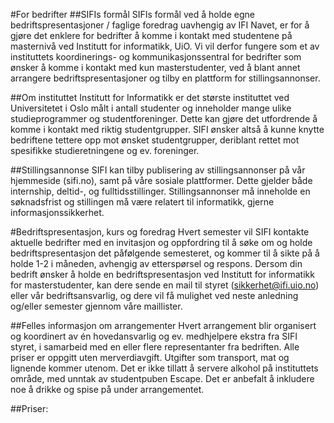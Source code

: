 #For bedrifter 
##SIFIs formål
SIFIs formål ved å holde egne bedriftspresentasjoner / faglige foredrag uavhengig av IFI Navet, er for å gjøre det enklere for bedrifter å komme i kontakt med studentene på masternivå ved Institutt for informatikk, UiO. Vi vil derfor fungere som et av instituttets koordinerings- og kommunikasjonssentral for bedrifter som ønsker å komme i kontakt med kun masterstudenter, ved å blant annet arrangere bedriftspresentasjoner og tilby en plattform for stillingsannonser.

##Om instituttet
Institutt for Informatikk er det største instituttet ved Universitetet i Oslo målt i antall studenter og inneholder mange ulike studieprogrammer og studentforeninger. Dette kan gjøre det utfordrende å komme i kontakt med riktig studentgrupper. SIFI ønsker altså å kunne knytte bedriftene tettere opp mot ønsket studentgrupper, deriblant rettet mot spesifikke studieretningene og ev. foreninger.

##Stillingsannonse
SIFI kan tilby publisering av stillingsannonser på vår hjemmeside (sifi.no), samt på våre sosiale plattformer. Dette gjelder både internship, deltid-, og fulltidsstillinger. Stillingsannonser må inneholde en søknadsfrist og stillingen må være relatert til informatikk, gjerne informasjonssikkerhet. 

#Bedriftspresentasjon, kurs og foredrag
Hvert semester vil SIFI kontakte aktuelle bedrifter med en invitasjon og oppfordring til å søke om og holde bedriftspresentasjon det påfølgende semesteret, og kommer til å sikte på å holde 1-2 i måneden, avhengig av etterspørsel og respons.
Dersom din bedrift ønsker å holde en bedriftspresentasjon ved Institutt for informatikk for masterstudenter, kan dere sende en mail til styret (sikkerhet@ifi.uio.no) eller vår bedriftsansvarlig, og dere vil få mulighet ved neste anledning og/eller semester gjennom våre maillister.

##Felles informasjon om arrangementer
Hvert arrangement blir organisert og koordinert av én hovedansvarlig og ev. medhjelpere ekstra fra SIFI styret, i samarbeid med en eller flere representanter fra bedriften.
Alle priser er oppgitt uten merverdiavgift. Utgifter som transport, mat og lignende kommer utenom.
Det er ikke tillatt å servere alkohol på instituttets område, med unntak av studentpuben Escape.
Det er anbefalt å inkludere noe å drikke og spise på under arrangementet.

##Priser:
